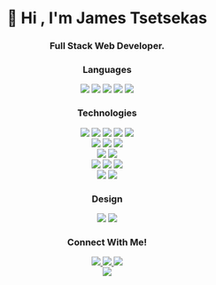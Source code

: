 <div align="center">
<h1 align="center">👋 Hi , I'm James Tsetsekas</h1>
<h3 align="center">Full Stack Web Developer.</h3>


### Languages
<div align="center" style="display:flex, flex-direction:row">
	<img src="https://img.shields.io/badge/JavaScript-323330?style=for-the-badge&logo=javascript&logoColor=F7DF1E" />
	<img src="https://img.shields.io/badge/PHP-000000?style=for-the-badge&logo=php&logoColor=777BB3" />
	<img src="https://img.shields.io/badge/CSS3-1572B6?style=for-the-badge&logo=css3&logoColor=white" />
	<img src="https://img.shields.io/badge/HTML5-E34F26?style=for-the-badge&logo=html5&logoColor=white" />
	<img src="https://img.shields.io/badge/python-323330?style=for-the-badge&logo=python&logoColor=4B8BBE" />
</div>


### Technologies
<div align="center" style="display:flex, flex-direction:row">
	<img src="https://img.shields.io/badge/Node.js-339933?style=for-the-badge&logo=nodedotjs&logoColor=white" />
	<img src="https://img.shields.io/badge/npm-CB3837?style=for-the-badge&logo=npm&logoColor=white" />
	<img src="https://img.shields.io/badge/React-20232A?style=for-the-badge&logo=react&logoColor=61DAFB" />
	<img src="https://img.shields.io/badge/next.js-000000?style=for-the-badge&logo=nextdotjs&logoColor=white" />
	<img src="https://img.shields.io/badge/Vue.js-35495E?style=for-the-badge&logo=vuedotjs&logoColor=4FC08D" />
	<br>
	<img src="https://img.shields.io/badge/composer-414042?style=for-the-badge&logo=composer&logoColor=ffffff" />
	<img src="https://img.shields.io/badge/CakePHP-414042?style=for-the-badge&logo=cakephp&logoColor=d43d44" />
	<img src="https://img.shields.io/badge/Wordpress-26596f?style=for-the-badge&logo=wordpress&logoColor=ffffff" />
	<br>
	<img src="https://img.shields.io/badge/Bootstrap-563D7C?style=for-the-badge&logo=bootstrap&logoColor=white" />
	<img src="https://img.shields.io/badge/chakra-%234ED1C5.svg?style=for-the-badge&logo=chakraui&logoColor=white" />
	<br>
	<img src="https://img.shields.io/badge/ubuntu-444?style=for-the-badge&logo=ubuntu&logoColor=f47421" />
	<img src="https://img.shields.io/badge/NGINX-333?style=for-the-badge&logo=nginx&logoColor=009137" />
	<img src="https://img.shields.io/badge/MYSQL-333?style=for-the-badge&logo=mysql&logoColor=f7a017" />
	<br>
	<img src="https://img.shields.io/badge/powershell-333?style=for-the-badge&logo=powershell&logoColor=256db8" />
	<img src="https://img.shields.io/badge/Windows-333?style=for-the-badge&logo=windows&logoColor=fff" />
</div>
 
### Design
<div align="center" style="display:flex, flex-direction:row">
	<img src="https://img.shields.io/badge/Adobe%20Photoshop-31A8FF?style=for-the-badge&logo=Adobe%20Photoshop&logoColor=black" />
	<img src="https://img.shields.io/badge/Figma-F24E1E?style=for-the-badge&logo=figma&logoColor=white" />
</div>

 ### Connect With Me!
 <div align="center" style="display:flex, flex-direction:row">
	<a href="https://twitter.com/JamesTsetsekas"  target="_blank"> <img src="https://img.shields.io/badge/Twitter-1DA1F2?style=for-the-badge&logo=twitter&logoColor=white"> </a> 
	<a href="https://www.jamestsetsekas.com/"  target="_blank"> <img src="https://img.shields.io/badge/website-000000?style=for-the-badge&logo=About.me&logoColor=white"> </a>
	<a href="https://www.linkedin.com/in/jamestsetsekas/"  target="_blank"> <img src="https://img.shields.io/badge/LinkedIn-0077B5?style=for-the-badge&logo=linkedin&logoColor=white"> </a>
</div>

 <div align="center" style="display:flex, flex-direction:row">
	<a href="mailto:james@jamestsetsekas.com"  target="_blank"> <img src="https://img.shields.io/badge/Email: James@JamesTsetsekas.com-000000?style=for-the-badge&logo=gmail&logoColor=white"> </a>
</div>
</div>
